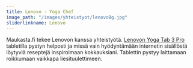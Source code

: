 ```yaml
---
title: Lenovo - Yoga Chef
image_path: "/images/yhteistyot/lenovoBg.jpg"
sliderlinkname: Lenovo
---
```


Maukasta.fi tekee Lenovon kanssa yhteistyötä. <a href="http://shop.lenovo.com/fi/fi/tablets/lenovo/yoga/yoga-tablet-3-pro-10/" target="_blank">Lenovon Yoga Tab 3 Pro</a> tabletilla pystyn helposti ja missä vain hyödyntämään internetin sisällöstä löytyviä reseptejä inspiroimaan kokkauksiani. Tablettin pystyy laittamaan roikkumaan vaikkapa liesituulettimeen.	